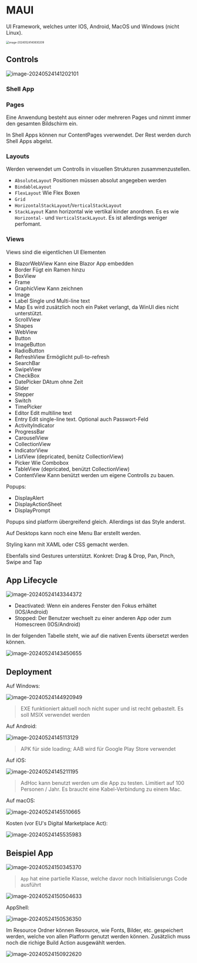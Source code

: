 # MAUI

UI Framework, welches unter IOS, Android, MacOS und Windows (nicht Linux).

<img src="./res/09_MAUI/image-20240524140830209.png" alt="image-20240524140830209" style="zoom:50%;" />

## Controls

![image-20240524141202101](./res/09_MAUI/image-20240524141202101.png)

### Shell App

### Pages

Eine Anwendung besteht aus einner oder mehreren Pages und nimmt immer den gesamten Bildschirm ein.

In Shell Apps können nur ContentPages vverwendet. Der Rest werden durch Shell Apps abgelst.

### Layouts

Werden verwendet um Controlls in visuellen Strukturen zusammenzustellen.

* `AbsoluteLayout`
  Positionen müssen absolut angegeben werden
* `BindableLayout`
* `FlexLayout`
  Wie Flex Boxen
* `Grid`
* `HorizontalStackLayout`/`VerticalStackLayout`
* `StackLayout`
  Kann horizontal wie vertikal kinder anordnen. Es es wie `Horizontal-` und `VerticalStackLayout`. Es ist allerdings weniger perfomant. 

### Views

Views sind die eigentlichen UI Elementen

* BlazorWebView
  Kann eine Blazor App embedden
* Border
  Fügt ein Ramen hinzu
* BoxView
* Frame
* GraphicView
  Kann zeichnen
* Image
* Label
  Single und Multi-line text
* Map
  Es wird zusätzlich noch ein Paket verlangt, da WinUI dies nicht unterstützt.
* ScrollView
* Shapes
* WebView
* Button
* ImageButton
* RadioButton
* RefreshView
  Ermöglicht pull-to-refresh 
* SearchBar
* SwipeView
* CheckBox
* DatePicker
  DAtum ohne Zeit
* Slider
* Stepper
* Switch
* TimePicker
* Editor
  Edit multiline text
* Entry
  Edit single-line text. Optional auch Passwort-Feld
* ActivityIndicator
* ProgressBar
* CarouselView
* CollectionView
* IndicatorView
* ListView (depricated, benütz CollectionView)
* Picker
  Wie Combobox
* TableView (depricated, benützt CollectionView)
* ContentView
  Kann benützt werden um eigene Controlls zu bauen.

Popups:

* DisplayAlert
* DisplayActionSheet
* DisplayPrompt

Popups sind platform übergreifend gleich. Allerdings ist das Style anderst.

Auf Desktops kann noch eine Menu Bar erstellt werden.

Styling kann mit XAML oder CSS gemacht werden.

Ebenfalls sind Gestures unterstützt. Konkret: Drag & Drop, Pan, Pinch, Swipe and Tap

## App Lifecycle

![image-20240524143344372](./res/09_MAUI/image-20240524143344372.png)

* Deactivated: Wenn ein anderes Fenster den Fokus erhältet (IOS/Android)
* Stopped: Der Benutzer wechselt zu einer anderen App oder zum Homescreen (IOS/Android)

In der folgenden Tabelle steht, wie auf die nativen Events übersetzt werden können.

![image-20240524143450655](./res/09_MAUI/image-20240524143450655.png)

## Deployment

Auf Windows:

![image-20240524144920949](./res/09_MAUI/image-20240524144920949.png)

> EXE funktioniert aktuell noch nicht super und ist recht gebastelt. Es soll MSIX verwendet werden

Auf Android:

![image-20240524145113129](./res/09_MAUI/image-20240524145113129.png)

> APK für side loading; AAB wird für Google Play Store verwendet

Auf iOS:

![image-20240524145211195](./res/09_MAUI/image-20240524145211195.png)

> AdHoc kann benutzt werden um die App zu testen. Limitiert auf 100 Personen / Jahr. Es braucht eine Kabel-Verbindung zu einem Mac. 

Auf macOS:

![image-20240524145510665](./res/09_MAUI/image-20240524145510665.png)

Kosten (vor EU's Digital Marketplace Act):

![image-20240524145535983](./res/09_MAUI/image-20240524145535983.png)

## Beispiel App

![image-20240524150345370](./res/09_MAUI/image-20240524150345370.png)

> `App` hat eine partielle Klasse, welche davor noch Initialisierungs Code ausführt

![image-20240524150504633](./res/09_MAUI/image-20240524150504633.png)

AppShell:

![image-20240524150536350](./res/09_MAUI/image-20240524150536350.png)

Im Resource Ordner können Resource, wie Fonts, Bilder, etc. gespeichert werden, welche von allen Platform genutzt werden können. Zusätzlich muss noch die richige Build Action ausgewählt werden. 

![image-20240524150922620](./res/09_MAUI/image-20240524150922620.png)

